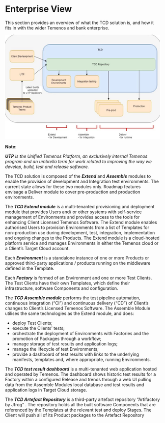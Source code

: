 # Enterprise View

This section provides an overview of what the TCD solution is, and how it fits in with the wider Temenos and bank enterprise.

![](./images/enterprise-view.png)

**Note:** 

***UTP*** *is the Unified Temenos Platform, an exclusively internal Temenos program and an umbrella term for work related to improving the way we develop, build, test and release software.*

The TCD solution is composed of the ***Extend*** and ***Assemble*** modules to enable the provision of development and Integration test environments. The current state allows for these two modules only. Roadmap features envisage a Deliver module to cover pre-production and production environments.


The ***TCD Extend module*** is a multi-tenanted provisioning and deployment module that provides Users and/ or other systems with self-service management of Environments and provides access to the tools for enhancing Client Licensed Temenos Software. The Extend module enables authorised Users to provision Environments from a list of Templates for non-production use during development, test, integration, implementation and ongoing changes to the Products. The Extend module is a cloud-hosted platform service and manages Environments in either the Temenos cloud or a Client’s Target Cloud account.

Each ***Environment*** is a standalone instance of one or more Products or approved third-party applications / products running on the middleware defined in the Template.

Each ***Factory*** is formed of an Environment and one or more Test Clients. The Test Clients have their own Templates, which define their infrastructure, software Components and configuration.


The ***TCD Assemble module*** performs the test pipeline automation, continuous integration (“CI”) and continuous delivery (“CD”) of Client’s changes to Client’s Licensed Temenos Software. The Assemble Module utilises the same technologies as the Extend module, and does:

- deploy Test Clients;
- execute the Clients’ tests;
- orchestrate the deployment of Environments with Factories and the promotion of Packages through a workflow;
- manage storage of test results and application logs;
- manage the lifecycle of test Environments;
- provide a dashboard of test results with links to the underlying manifests, templates and, where appropriate, running Environments.

The ***TCD test result dashboard*** is a multi-tenanted web application hosted and operated by Temenos. The dashboard shows historic test results for a Factory within a configured Release and trends through a web UI pulling data from the Assemble Modules local database and test results and application logs in Target Cloud storage.


The ***TCD Artefact Repository*** is a third-party artefact repository “Artifactory by Jfrog” . The repository holds all the built software Components that are referenced by the Templates at the relevant test and deploy Stages. The Client will push all of its Product packages to the Artefact Repository



